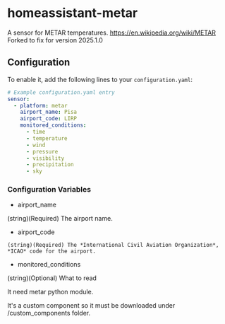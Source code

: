 # homeassistant-metar
A sensor for METAR temperatures. https://en.wikipedia.org/wiki/METAR
Forked to fix for version 2025.1.0

## Configuration

To enable it, add the following lines to your `configuration.yaml`:

```yaml
# Example configuration.yaml entry
sensor:
  - platform: metar
    airport_name: Pisa
    airport_code: LIRP
    monitored_conditions:
      - time
      - temperature
      - wind
      - pressure
      - visibility
      - precipitation
      - sky
```

### Configuration Variables

-  airport_name

  (string)(Required) The airport name.

  -  airport_code

    (string)(Required) The *International Civil Aviation Organization*, *ICAO* code for the airport.

-  monitored_conditions

  (string)(Optional) What to read

It need metar python module.

It's a custom component so it must be downloaded under /custom_components folder.
